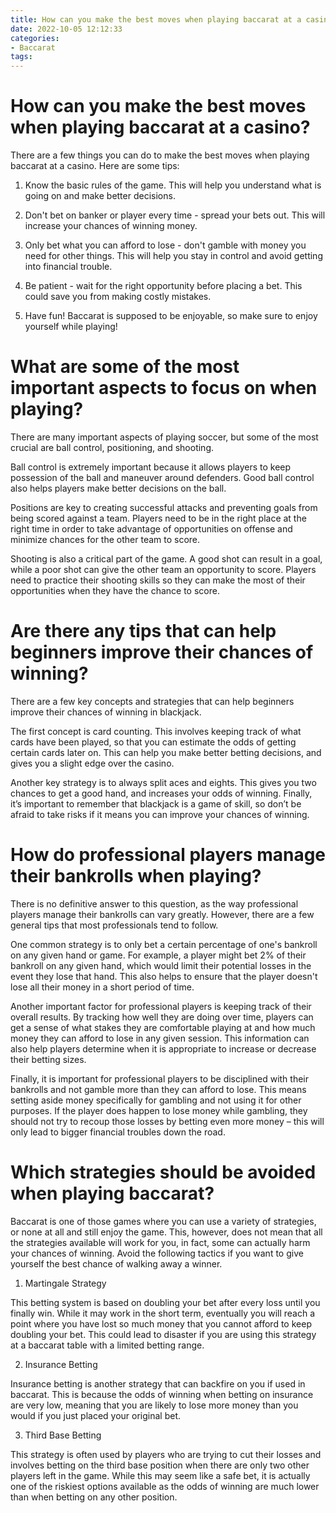 ```yaml
---
title: How can you make the best moves when playing baccarat at a casino 
date: 2022-10-05 12:12:33
categories:
- Baccarat
tags:
---
```



#  How can you make the best moves when playing baccarat at a casino? 

There are a few things you can do to make the best moves when playing baccarat at a casino. Here are some tips:

1. Know the basic rules of the game. This will help you understand what is going on and make better decisions.

2. Don't bet on banker or player every time - spread your bets out. This will increase your chances of winning money.

3. Only bet what you can afford to lose - don't gamble with money you need for other things. This will help you stay in control and avoid getting into financial trouble.

4. Be patient - wait for the right opportunity before placing a bet. This could save you from making costly mistakes.

5. Have fun! Baccarat is supposed to be enjoyable, so make sure to enjoy yourself while playing!

#  What are some of the most important aspects to focus on when playing? 

There are many important aspects of playing soccer, but some of the most crucial are ball control, positioning, and shooting.

Ball control is extremely important because it allows players to keep possession of the ball and maneuver around defenders. Good ball control also helps players make better decisions on the ball. 

Positions are key to creating successful attacks and preventing goals from being scored against a team. Players need to be in the right place at the right time in order to take advantage of opportunities on offense and minimize chances for the other team to score. 

Shooting is also a critical part of the game. A good shot can result in a goal, while a poor shot can give the other team an opportunity to score. Players need to practice their shooting skills so they can make the most of their opportunities when they have the chance to score.

#  Are there any tips that can help beginners improve their chances of winning? 

There are a few key concepts and strategies that can help beginners improve their chances of winning in blackjack. 

The first concept is card counting. This involves keeping track of what cards have been played, so that you can estimate the odds of getting certain cards later on. This can help you make better betting decisions, and gives you a slight edge over the casino. 

Another key strategy is to always split aces and eights. This gives you two chances to get a good hand, and increases your odds of winning. Finally, it’s important to remember that blackjack is a game of skill, so don’t be afraid to take risks if it means you can improve your chances of winning.

#  How do professional players manage their bankrolls when playing? 

There is no definitive answer to this question, as the way professional players manage their bankrolls can vary greatly. However, there are a few general tips that most professionals tend to follow.

One common strategy is to only bet a certain percentage of one's bankroll on any given hand or game. For example, a player might bet 2% of their bankroll on any given hand, which would limit their potential losses in the event they lose that hand. This also helps to ensure that the player doesn't lose all their money in a short period of time.

Another important factor for professional players is keeping track of their overall results. By tracking how well they are doing over time, players can get a sense of what stakes they are comfortable playing at and how much money they can afford to lose in any given session. This information can also help players determine when it is appropriate to increase or decrease their betting sizes.

Finally, it is important for professional players to be disciplined with their bankrolls and not gamble more than they can afford to lose. This means setting aside money specifically for gambling and not using it for other purposes. If the player does happen to lose money while gambling, they should not try to recoup those losses by betting even more money – this will only lead to bigger financial troubles down the road.

#  Which strategies should be avoided when playing baccarat?

Baccarat is one of those games where you can use a variety of strategies, or none at all and still enjoy the game. This, however, does not mean that all the strategies available will work for you, in fact, some can actually harm your chances of winning. Avoid the following tactics if you want to give yourself the best chance of walking away a winner.

1. Martingale Strategy

This betting system is based on doubling your bet after every loss until you finally win. While it may work in the short term, eventually you will reach a point where you have lost so much money that you cannot afford to keep doubling your bet. This could lead to disaster if you are using this strategy at a baccarat table with a limited betting range.

2. Insurance Betting

Insurance betting is another strategy that can backfire on you if used in baccarat. This is because the odds of winning when betting on insurance are very low, meaning that you are likely to lose more money than you would if you just placed your original bet.

3. Third Base Betting

This strategy is often used by players who are trying to cut their losses and involves betting on the third base position when there are only two other players left in the game. While this may seem like a safe bet, it is actually one of the riskiest options available as the odds of winning are much lower than when betting on any other position.